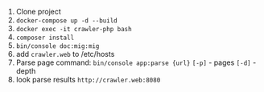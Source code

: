 1. Clone project
2. `docker-compose up -d --build`
3. `docker exec -it crawler-php bash`
4. `composer install`
5. `bin/console doc:mig:mig`
6. add `crawler.web` to /etc/hosts
7. Parse page command: `bin/console app:parse {url}` `[-p]` - pages `[-d]` - depth
8. look parse results `http://crawler.web:8080`
